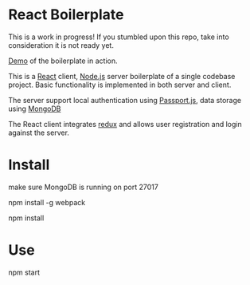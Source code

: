 # React Boilerplate

This is a work in progress! If you stumbled upon this repo, take into consideration it is not ready yet.

[Demo](https://react-nodejs-boilerplate-demo.herokuapp.com/) of the boilerplate in action.

This is a [React](https://facebook.github.io/react/) client, [Node.js](https://nodejs.org/)
 server boilerplate of a single codebase project.
Basic functionality is implemented in both server and client.

The server support local authentication using [Passport.js](http://passportjs.org/), data storage using [MongoDB](https://www.mongodb.com/)

The React client integrates [redux](http://redux.js.org/) and allows user registration and login against the server.



Install
=======
make sure MongoDB is running on port 27017

npm install -g webpack

npm install




Use
====
npm start
